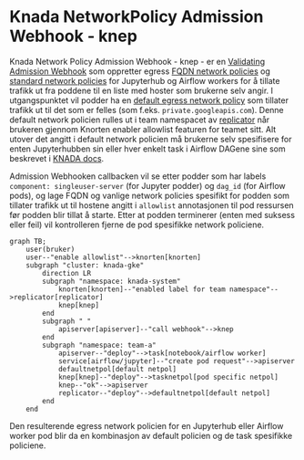 # Knada NetworkPolicy Admission Webhook - knep
Knada Network Policy Admission Webhook - knep - er en [Validating Admission Webhook](https://kubernetes.io/docs/reference/access-authn-authz/extensible-admission-controllers) som oppretter egress [FQDN network policies](https://github.com/GoogleCloudPlatform/gke-fqdnnetworkpolicies-golang) og [standard network policies](https://kubernetes.io/docs/concepts/services-networking/network-policies/) for Jupyterhub og Airflow workers for å tillate trafikk ut fra poddene til en liste med hoster som brukerne selv angir. I utgangspunktet vil podder ha en [default egress network policy](https://github.com/nais/knada-gcp/blob/main/templates/team/team-netpols.yaml#L23-L46) som tillater trafikk ut til det som er felles (som f.eks. `private.googleapis.com`). Denne default network policien rulles ut i team namespacet av [replicator](https://github.com/nais/replicator) når brukeren gjennom Knorten enabler allowlist featuren for teamet sitt. Alt utover det angitt i default network policien må brukerne selv spesifisere for enten Jupyterhubben sin eller hver enkelt task i Airflow DAGene sine som beskrevet i [KNADA docs](https://docs.knada.io/analyse/allowlisting/).

Admission Webhooken callbacken vil se etter podder som har labels `component: singleuser-server` (for Jupyter podder) og `dag_id` (for Airflow pods), og lage FQDN og vanlige network policies spesifikt for podden som tillater trafikk ut til hostene angitt i `allowlist` annotasjonen til pod ressursen før podden blir tillat å starte. Etter at podden terminerer (enten med suksess eller feil) vil kontrolleren fjerne de pod spesifikke network policiene.

```mermaid
graph TB;
    user(bruker)
    user--"enable allowlist"-->knorten[knorten]
    subgraph "cluster: knada-gke"
        direction LR
        subgraph "namespace: knada-system"
            knorten[knorten]--"enabled label for team namespace"-->replicator[replicator]
            knep[knep]
        end
        subgraph " "
            apiserver[apiserver]--"call webhook"-->knep
        end
        subgraph "namespace: team-a"
            apiserver--"deploy"-->task[notebook/airflow worker]
            service[airflow/jupyter]--"create pod request"-->apiserver
            defaultnetpol[default netpol]
            knep[knep]--"deploy"-->tasknetpol[pod specific netpol]
            knep--"ok"-->apiserver
            replicator--"deploy"-->defaultnetpol[default netpol]
        end
    end
```

Den resulterende egress network policien for en Jupyterhub eller Airflow worker pod blir da en kombinasjon av default policien og de task spesifikke policiene.
